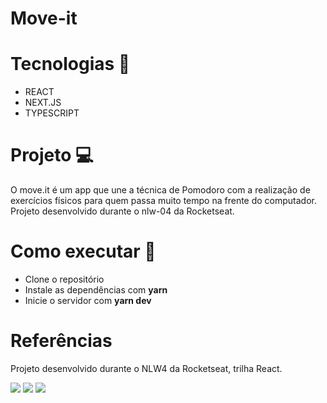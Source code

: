 # Move-it

# Tecnologias 🤖

- REACT
- NEXT.JS
- TYPESCRIPT

# Projeto 💻

O move.it é um app que une a técnica de Pomodoro com a realização de exercícios físicos para quem passa muito tempo na frente do computador. Projeto desenvolvido durante o nlw-04 da Rocketseat.

# Como executar 🚀

- Clone o repositório
- Instale as dependências com **yarn**
- Inicie o servidor com **yarn dev**

# Referências

Projeto desenvolvido durante o NLW4 da Rocketseat, trilha React.

<img src="https://i.imgur.com/6IbD1fE.png"/>

<img src="https://i.imgur.com/bcZsa23.png"/>

<img src="https://i.imgur.com/n8Acu4a.png"/>
